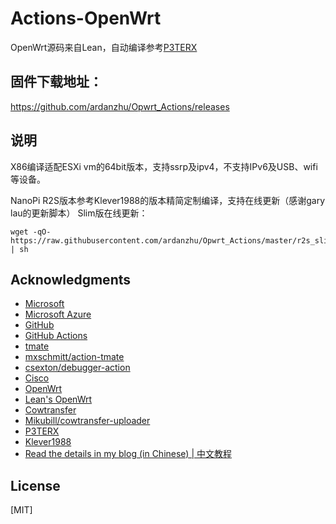 # Actions-OpenWrt
OpenWrt源码来自Lean，自动编译参考[P3TERX](https://github.com/P3TERX/Actions-OpenWrt)

## 固件下载地址：
https://github.com/ardanzhu/Opwrt_Actions/releases

## 说明
X86编译适配ESXi vm的64bit版本，支持ssrp及ipv4，不支持IPv6及USB、wifi等设备。

NanoPi R2S版本参考Klever1988的版本精简定制编译，支持在线更新（感谢gary lau的更新脚本）
Slim版在线更新：
```
wget -qO- https://raw.githubusercontent.com/ardanzhu/Opwrt_Actions/master/r2s_slim_autoupdate.sh | sh
```
## Acknowledgments
- [Microsoft](https://www.microsoft.com)
- [Microsoft Azure](https://azure.microsoft.com)
- [GitHub](https://github.com)
- [GitHub Actions](https://github.com/features/actions)
- [tmate](https://github.com/tmate-io/tmate)
- [mxschmitt/action-tmate](https://github.com/mxschmitt/action-tmate)
- [csexton/debugger-action](https://github.com/csexton/debugger-action)
- [Cisco](https://www.cisco.com/)
- [OpenWrt](https://github.com/openwrt/openwrt)
- [Lean's OpenWrt](https://github.com/coolsnowwolf/lede)
- [Cowtransfer](https://cowtransfer.com)
- [Mikubill/cowtransfer-uploader](https://github.com/Mikubill/cowtransfer-uploader)
- [P3TERX](https://github.com/P3TERX/Actions-OpenWrt)
- [Klever1988](https://github.com/klever1988/nanopi-openwrt)
- [Read the details in my blog (in Chinese) | 中文教程](https://p3terx.com/archives/build-openwrt-with-github-actions.html)

## License

[MIT]
